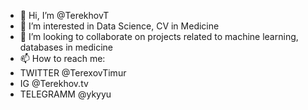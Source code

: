 - 👋 Hi, I’m @TerekhovT
- 👀 I’m interested in Data Science, CV in Medicine 
- 💞️ I’m looking to collaborate on projects related to machine learning, databases in medicine
- 📫 How to reach me: 
- TWITTER @TerexovTimur
- IG @Terekhov.tv
- TELEGRAMM @ykyyu
